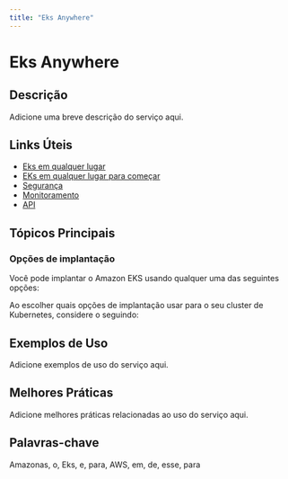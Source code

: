 ```yaml
---
title: "Eks Anywhere"
---
```


# Eks Anywhere

## Descrição

Adicione uma breve descrição do serviço aqui.

## Links Úteis

- [Eks em qualquer lugar](https://docs.aws.amazon.com/eks/latest/userguide/eks-anywhere.html)
- [EKs em qualquer lugar para começar](https://docs.aws.amazon.com/eks/latest/userguide/eks-anywhere-getting-started.html)
- [Segurança](https://docs.aws.amazon.com/eks/latest/userguide/security.html)
- [Monitoramento](https://docs.aws.amazon.com/eks/latest/userguide/monitoring.html)
- [API](https://docs.aws.amazon.com/eks/latest/userguide/api.html)

## Tópicos Principais

### Opções de implantação

Você pode implantar o Amazon EKS usando qualquer uma das seguintes opções:

Ao escolher quais opções de implantação usar para o seu cluster de Kubernetes, considere o
seguindo:

## Exemplos de Uso

Adicione exemplos de uso do serviço aqui.

## Melhores Práticas

Adicione melhores práticas relacionadas ao uso do serviço aqui.

## Palavras-chave

Amazonas, o, Eks, e, para, AWS, em, de, esse, para
